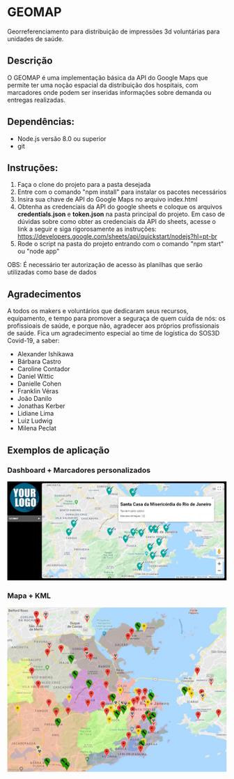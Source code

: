 # GEOMAP
Georreferenciamento para distribuição de impressões 3d voluntárias para unidades de saúde.

## Descrição
O GEOMAP é uma implementação básica da API do Google Maps que permite ter uma noção espacial da distribuição dos hospitais, com marcadores onde podem ser inseridas informações sobre demanda ou entregas realizadas.

## Dependências:
* Node.js versão 8.0 ou superior
* git

## Instruções:
1. Faça o clone do projeto para a pasta desejada
2. Entre com o comando "npm install" para instalar os pacotes necessários
3. Insira sua chave de API do Google Maps no arquivo index.html
4. Obtenha as credenciais da API do google sheets e coloque os arquivos **credentials.json** e **token.json** na pasta principal do projeto. Em caso de dúvidas sobre como obter as credenciais da API do sheets, acesse o link a seguir e siga rigorosamente as instruções:
https://developers.google.com/sheets/api/quickstart/nodejs?hl=pt-br
5. Rode o script na pasta do projeto entrando com o comando "npm start" ou "node app"

OBS: É necessário ter autorização de acesso às planilhas que serão utilizadas como base de dados

## Agradecimentos

A todos os makers e voluntários que dedicaram seus recursos, equipamento, e tempo para promover a seguraça de quem cuida de nós: os profissioais de saúde, e porque não, agradecer aos próprios profissionais de saúde.
Fica um agradecimento especial ao time de logística do SOS3D Covid-19, a saber:
* Alexander Ishikawa
* Bárbara Castro
* Caroline Contador
* Daniel Wittic
* Danielle Cohen
* Franklin Véras
* João Danilo
* Jonathas Kerber
* Lidiane Lima
* Luiz Ludwig
* Milena Peclat

## Exemplos de aplicação
### Dashboard + Marcadores personalizados
![Exemplo de mapa](/readme/mapa_2.JPG)
### Mapa + KML
![Exemplo de mapa](/readme/mapa.jpg)
